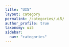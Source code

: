 ```yaml
---
title: "UI5"
layout: category
permalink: /categories/ui5/
author_profile: true
taxonomy: ui5
sidebar:
  nav: "categories"
---
```


